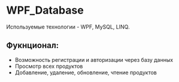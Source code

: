 # WPF_Database
Используемые технологии - WPF, MySQL, LINQ.
## Фукнционал:
- Возможность регистрации и авторизации через базу данных
- Просмотр всех продуктов
- Добавление, удаление, обновление, чтение продуктов
